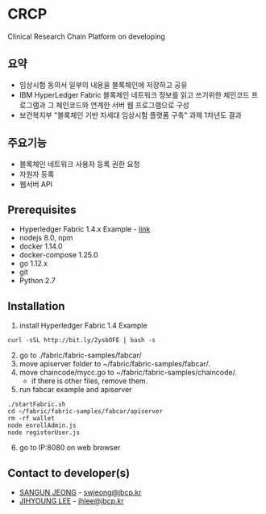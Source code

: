 # CRCP
Clinical Research Chain Platform on developing

## 요약
+ 임상시험 동의서 일부의 내용을 블록체인에 저장하고 공유
+ IBM HyperLedger Fabric 블록체인 네트워크 정보를 읽고 쓰기위한 체인코드 프로그램과 그 체인코드와 연계한 서버 웹 프로그램으로 구성
+ 보건복지부 "블록체인 기반 차세대 임상시험 플랫폼 구축" 과제 1차년도 결과

## 주요기능
+ 블록체인 네트워크 사용자 등록 권한 요청
+ 자원자 등록
+ 웹서버 API

## Prerequisites
+ Hyperledger Fabric 1.4.x Example  - [link](https://hyperledger-fabric.readthedocs.io/en/release-1.4/prereqs.html)
+ nodejs 8.0, npm
+ docker 1.14.0
+ docker-compose 1.25.0
+ go 1.12.x
+ git
+ Python 2.7

## Installation
1. install Hyperledger Fabric 1.4 Example
```
curl -sSL http://bit.ly/2ysbOFE | bash -s
```
2. go to ./fabric/fabric-samples/fabcar/
3. move apiserver folder to ~/fabric/fabric-samples/fabcar/.
4. move chaincode/mycc.go to ~/fabric/fabric-samples/chaincode/. 
   - if there is other files, remove them.
5. run fabcar example and apiserver
```
./startFabric.sh
cd ~/fabric/fabric-samples/fabcar/apiserver
rm -rf wallet
node enrollAdmin.js
node registerUser.js 
```
6. go to IP:8080 on web browser

## Contact to developer(s)
+ [SANGUN JEONG](https://github.com/swjeong0502) - swjeong@jbcp.kr
+ [JIHYOUNG LEE](https://github.com/jhlee2376) - jhlee@jbcp.kr

